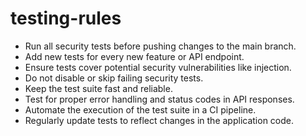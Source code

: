 <!-- AI ASSISTANT INSTRUCTION:
This file contains critical rules and instructions.
Any AI assistant (Cursor, VS Code Copilot, etc.) must fully read and apply the contents of this file
before making any modifications or generating code related to its scope.
Priority order if multiple files apply:
1. docs/project-rules.md
2. Relevant module-specific file
3. docs/general-guidelines.md
No task should be executed without referencing the correct documentation first.
-->

# testing-rules
- Run all security tests before pushing changes to the main branch.
- Add new tests for every new feature or API endpoint.
- Ensure tests cover potential security vulnerabilities like injection.
- Do not disable or skip failing security tests.
- Keep the test suite fast and reliable.
- Test for proper error handling and status codes in API responses.
- Automate the execution of the test suite in a CI pipeline.
- Regularly update tests to reflect changes in the application code.
